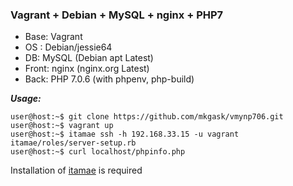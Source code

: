 
### Vagrant + Debian + MySQL + nginx + PHP7

- Base: Vagrant
- OS : Debian/jessie64
- DB: MySQL (Debian apt Latest)
- Front: nginx (nginx.org Latest)
- Back: PHP 7.0.6 (with phpenv, php-build)

***Usage:***
```
user@host:~$ git clone https://github.com/mkgask/vmynp706.git
user@host:~$ vagrant up
user@host:~$ itamae ssh -h 192.168.33.15 -u vagrant itamae/roles/server-setup.rb
user@host:~$ curl localhost/phpinfo.php
```

Installation of [itamae](https://github.com/itamae-kitchen/itamae) is required
